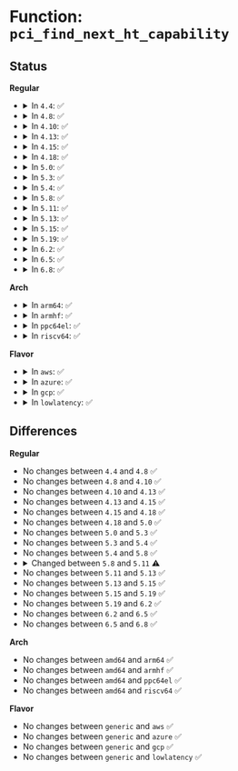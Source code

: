 # Function: <code>pci_find_next_ht_capability</code>

## Status
<b>Regular</b>
<ul>
<li>
<details>
<summary>In <code>4.4</code>: ✅</summary>

```c
int pci_find_next_ht_capability(struct pci_dev *dev, int pos, int ht_cap);
```

**Collision:** Unique Global

**Inline:** No

**Transformation:** False

**Instances:**

```
In drivers/pci/pci.c (ffffffff81433b80)
Location: drivers/pci/pci.c:389
Inline: False
Direct callers:
  - drivers/pci/quirks.c:msi_ht_cap_enabled
  - drivers/pci/quirks.c:ht_enable_msi_mapping
  - drivers/pci/quirks.c:ht_check_msi_mapping
```
**Symbols:**

```
ffffffff81433b80-ffffffff81433b93: pci_find_next_ht_capability (STB_GLOBAL)
```
</details>
</li>
<li>
<details>
<summary>In <code>4.8</code>: ✅</summary>

```c
int pci_find_next_ht_capability(struct pci_dev *dev, int pos, int ht_cap);
```

**Collision:** Unique Global

**Inline:** No

**Transformation:** False

**Instances:**

```
In drivers/pci/pci.c (ffffffff8147f420)
Location: drivers/pci/pci.c:410
Inline: False
Direct callers:
  - drivers/pci/quirks.c:ht_check_msi_mapping
  - drivers/pci/quirks.c:ht_enable_msi_mapping
  - drivers/pci/quirks.c:msi_ht_cap_enabled
```
**Symbols:**

```
ffffffff8147f420-ffffffff8147f433: pci_find_next_ht_capability (STB_GLOBAL)
```
</details>
</li>
<li>
<details>
<summary>In <code>4.10</code>: ✅</summary>

```c
int pci_find_next_ht_capability(struct pci_dev *dev, int pos, int ht_cap);
```

**Collision:** Unique Global

**Inline:** No

**Transformation:** False

**Instances:**

```
In drivers/pci/pci.c (ffffffff814a0b00)
Location: drivers/pci/pci.c:410
Inline: False
Direct callers:
  - drivers/pci/quirks.c:ht_check_msi_mapping
  - drivers/pci/quirks.c:ht_enable_msi_mapping
  - drivers/pci/quirks.c:msi_ht_cap_enabled
```
**Symbols:**

```
ffffffff814a0b00-ffffffff814a0b13: pci_find_next_ht_capability (STB_GLOBAL)
```
</details>
</li>
<li>
<details>
<summary>In <code>4.13</code>: ✅</summary>

```c
int pci_find_next_ht_capability(struct pci_dev *dev, int pos, int ht_cap);
```

**Collision:** Unique Global

**Inline:** No

**Transformation:** False

**Instances:**

```
In drivers/pci/pci.c (ffffffff814aa7a0)
Location: drivers/pci/pci.c:412
Inline: False
Direct callers:
  - drivers/pci/quirks.c:ht_check_msi_mapping
  - drivers/pci/quirks.c:ht_enable_msi_mapping
  - drivers/pci/quirks.c:msi_ht_cap_enabled
```
**Symbols:**

```
ffffffff814aa7a0-ffffffff814aa7b3: pci_find_next_ht_capability (STB_GLOBAL)
```
</details>
</li>
<li>
<details>
<summary>In <code>4.15</code>: ✅</summary>

```c
int pci_find_next_ht_capability(struct pci_dev *dev, int pos, int ht_cap);
```

**Collision:** Unique Global

**Inline:** No

**Transformation:** False

**Instances:**

```
In drivers/pci/pci.c (ffffffff814e9990)
Location: drivers/pci/pci.c:413
Inline: False
Direct callers:
  - drivers/pci/quirks.c:ht_check_msi_mapping
  - drivers/pci/quirks.c:ht_enable_msi_mapping
  - drivers/pci/quirks.c:msi_ht_cap_enabled
```
**Symbols:**

```
ffffffff814e9990-ffffffff814e99a3: pci_find_next_ht_capability (STB_GLOBAL)
```
</details>
</li>
<li>
<details>
<summary>In <code>4.18</code>: ✅</summary>

```c
int pci_find_next_ht_capability(struct pci_dev *dev, int pos, int ht_cap);
```

**Collision:** Unique Global

**Inline:** No

**Transformation:** False

**Instances:**

```
In drivers/pci/pci.c (ffffffff815191d0)
Location: drivers/pci/pci.c:425
Inline: False
Direct callers:
  - drivers/pci/quirks.c:ht_check_msi_mapping
  - drivers/pci/quirks.c:ht_enable_msi_mapping
  - drivers/pci/quirks.c:msi_ht_cap_enabled
```
**Symbols:**

```
ffffffff815191d0-ffffffff815191e3: pci_find_next_ht_capability (STB_GLOBAL)
```
</details>
</li>
<li>
<details>
<summary>In <code>5.0</code>: ✅</summary>

```c
int pci_find_next_ht_capability(struct pci_dev *dev, int pos, int ht_cap);
```

**Collision:** Unique Global

**Inline:** No

**Transformation:** False

**Instances:**

```
In drivers/pci/pci.c (ffffffff8152ec40)
Location: drivers/pci/pci.c:591
Inline: False
Direct callers:
  - drivers/pci/quirks.c:ht_check_msi_mapping
  - drivers/pci/quirks.c:ht_enable_msi_mapping
  - drivers/pci/quirks.c:msi_ht_cap_enabled
```
**Symbols:**

```
ffffffff8152ec40-ffffffff8152ec53: pci_find_next_ht_capability (STB_GLOBAL)
```
</details>
</li>
<li>
<details>
<summary>In <code>5.3</code>: ✅</summary>

```c
int pci_find_next_ht_capability(struct pci_dev *dev, int pos, int ht_cap);
```

**Collision:** Unique Global

**Inline:** No

**Transformation:** False

**Instances:**

```
In drivers/pci/pci.c (ffffffff8155e3d0)
Location: drivers/pci/pci.c:591
Inline: False
Direct callers:
  - drivers/pci/quirks.c:ht_check_msi_mapping
  - drivers/pci/quirks.c:ht_enable_msi_mapping
  - drivers/pci/quirks.c:msi_ht_cap_enabled
```
**Symbols:**

```
ffffffff8155e3d0-ffffffff8155e3e3: pci_find_next_ht_capability (STB_GLOBAL)
```
</details>
</li>
<li>
<details>
<summary>In <code>5.4</code>: ✅</summary>

```c
int pci_find_next_ht_capability(struct pci_dev *dev, int pos, int ht_cap);
```

**Collision:** Unique Global

**Inline:** No

**Transformation:** False

**Instances:**

```
In drivers/pci/pci.c (ffffffff8157f440)
Location: drivers/pci/pci.c:591
Inline: False
Direct callers:
  - drivers/pci/quirks.c:ht_check_msi_mapping
  - drivers/pci/quirks.c:ht_enable_msi_mapping
  - drivers/pci/quirks.c:msi_ht_cap_enabled
```
**Symbols:**

```
ffffffff8157f440-ffffffff8157f453: pci_find_next_ht_capability (STB_GLOBAL)
```
</details>
</li>
<li>
<details>
<summary>In <code>5.8</code>: ✅</summary>

```c
int pci_find_next_ht_capability(struct pci_dev *dev, int pos, int ht_cap);
```

**Collision:** Unique Global

**Inline:** No

**Transformation:** False

**Instances:**

```
In drivers/pci/pci.c (ffffffff81624aa0)
Location: drivers/pci/pci.c:657
Inline: False
Direct callers:
  - drivers/pci/quirks.c:ht_check_msi_mapping
  - drivers/pci/quirks.c:ht_enable_msi_mapping
  - drivers/pci/quirks.c:msi_ht_cap_enabled
```
**Symbols:**

```
ffffffff81624aa0-ffffffff81624ab3: pci_find_next_ht_capability (STB_GLOBAL)
```
</details>
</li>
<li>
<details>
<summary>In <code>5.11</code>: ✅</summary>

```c
u8 pci_find_next_ht_capability(struct pci_dev *dev, u8 pos, int ht_cap);
```

**Collision:** Unique Global

**Inline:** No

**Transformation:** False

**Instances:**

```
In drivers/pci/pci.c (ffffffff8164a6f0)
Location: drivers/pci/pci.c:666
Inline: False
Direct callers:
  - drivers/pci/quirks.c:ht_check_msi_mapping
  - drivers/pci/quirks.c:ht_enable_msi_mapping
  - drivers/pci/quirks.c:msi_ht_cap_enabled
```
**Symbols:**

```
ffffffff8164a6f0-ffffffff8164a707: pci_find_next_ht_capability (STB_GLOBAL)
```
</details>
</li>
<li>
<details>
<summary>In <code>5.13</code>: ✅</summary>

```c
u8 pci_find_next_ht_capability(struct pci_dev *dev, u8 pos, int ht_cap);
```

**Collision:** Unique Global

**Inline:** No

**Transformation:** False

**Instances:**

```
In drivers/pci/pci.c (ffffffff8162d2e0)
Location: drivers/pci/pci.c:666
Inline: False
Direct callers:
  - drivers/pci/quirks.c:ht_check_msi_mapping
  - drivers/pci/quirks.c:ht_enable_msi_mapping
  - drivers/pci/quirks.c:msi_ht_cap_enabled
```
**Symbols:**

```
ffffffff8162d2e0-ffffffff8162d2f7: pci_find_next_ht_capability (STB_GLOBAL)
```
</details>
</li>
<li>
<details>
<summary>In <code>5.15</code>: ✅</summary>

```c
u8 pci_find_next_ht_capability(struct pci_dev *dev, u8 pos, int ht_cap);
```

**Collision:** Unique Global

**Inline:** No

**Transformation:** False

**Instances:**

```
In drivers/pci/pci.c (ffffffff8169c5e0)
Location: drivers/pci/pci.c:676
Inline: False
Direct callers:
  - drivers/pci/quirks.c:ht_check_msi_mapping
  - drivers/pci/quirks.c:ht_enable_msi_mapping
  - drivers/pci/quirks.c:msi_ht_cap_enabled
```
**Symbols:**

```
ffffffff8169c5e0-ffffffff8169c5f7: pci_find_next_ht_capability (STB_GLOBAL)
```
</details>
</li>
<li>
<details>
<summary>In <code>5.19</code>: ✅</summary>

```c
u8 pci_find_next_ht_capability(struct pci_dev *dev, u8 pos, int ht_cap);
```

**Collision:** Unique Global

**Inline:** No

**Transformation:** False

**Instances:**

```
In drivers/pci/pci.c (ffffffff817be620)
Location: drivers/pci/pci.c:693
Inline: False
Direct callers:
  - drivers/pci/quirks.c:ht_check_msi_mapping
  - drivers/pci/quirks.c:ht_enable_msi_mapping
  - drivers/pci/quirks.c:msi_ht_cap_enabled
```
**Symbols:**

```
ffffffff817be620-ffffffff817be641: pci_find_next_ht_capability (STB_GLOBAL)
```
</details>
</li>
<li>
<details>
<summary>In <code>6.2</code>: ✅</summary>

```c
u8 pci_find_next_ht_capability(struct pci_dev *dev, u8 pos, int ht_cap);
```

**Collision:** Unique Global

**Inline:** No

**Transformation:** False

**Instances:**

```
In drivers/pci/pci.c (ffffffff818da970)
Location: drivers/pci/pci.c:677
Inline: False
Direct callers:
  - drivers/pci/quirks.c:ht_check_msi_mapping
  - drivers/pci/quirks.c:ht_enable_msi_mapping
  - drivers/pci/quirks.c:msi_ht_cap_enabled
```
**Symbols:**

```
ffffffff818da970-ffffffff818da991: pci_find_next_ht_capability (STB_GLOBAL)
```
</details>
</li>
<li>
<details>
<summary>In <code>6.5</code>: ✅</summary>

```c
u8 pci_find_next_ht_capability(struct pci_dev *dev, u8 pos, int ht_cap);
```

**Collision:** Unique Global

**Inline:** No

**Transformation:** False

**Instances:**

```
In drivers/pci/pci.c (ffffffff8191dcb0)
Location: drivers/pci/pci.c:692
Inline: False
Direct callers:
  - drivers/pci/quirks.c:ht_check_msi_mapping
  - drivers/pci/quirks.c:ht_enable_msi_mapping
  - drivers/pci/quirks.c:msi_ht_cap_enabled
```
**Symbols:**

```
ffffffff8191dcb0-ffffffff8191dcd1: pci_find_next_ht_capability (STB_GLOBAL)
```
</details>
</li>
<li>
<details>
<summary>In <code>6.8</code>: ✅</summary>

```c
u8 pci_find_next_ht_capability(struct pci_dev *dev, u8 pos, int ht_cap);
```

**Collision:** Unique Global

**Inline:** No

**Transformation:** False

**Instances:**

```
In drivers/pci/pci.c (ffffffff819660e0)
Location: drivers/pci/pci.c:692
Inline: False
Direct callers:
  - drivers/pci/quirks.c:ht_check_msi_mapping
  - drivers/pci/quirks.c:ht_enable_msi_mapping
  - drivers/pci/quirks.c:msi_ht_cap_enabled
```
**Symbols:**

```
ffffffff819660e0-ffffffff81966101: pci_find_next_ht_capability (STB_GLOBAL)
```
</details>
</li>
</ul>
<b>Arch</b>
<ul>
<li>
<details>
<summary>In <code>arm64</code>: ✅</summary>

```c
int pci_find_next_ht_capability(struct pci_dev *dev, int pos, int ht_cap);
```

**Collision:** Unique Global

**Inline:** No

**Transformation:** False

**Instances:**

```
In drivers/pci/pci.c (ffff8000106e1e38)
Location: drivers/pci/pci.c:591
Inline: False
Direct callers:
  - drivers/pci/quirks.c:ht_check_msi_mapping
  - drivers/pci/quirks.c:ht_enable_msi_mapping
  - drivers/pci/quirks.c:msi_ht_cap_enabled
```
**Symbols:**

```
ffff8000106e1e38-ffff8000106e1e7c: pci_find_next_ht_capability (STB_GLOBAL)
```
</details>
</li>
<li>
<details>
<summary>In <code>armhf</code>: ✅</summary>

```c
int pci_find_next_ht_capability(struct pci_dev *dev, int pos, int ht_cap);
```

**Collision:** Unique Global

**Inline:** No

**Transformation:** False

**Instances:**

```
In drivers/pci/pci.c (c087daec)
Location: drivers/pci/pci.c:591
Inline: False
Direct callers:
  - drivers/pci/quirks.c:ht_check_msi_mapping
  - drivers/pci/quirks.c:ht_enable_msi_mapping
  - drivers/pci/quirks.c:msi_ht_cap_enabled
```
**Symbols:**

```
c087daec-c087db0c: pci_find_next_ht_capability (STB_GLOBAL)
```
</details>
</li>
<li>
<details>
<summary>In <code>ppc64el</code>: ✅</summary>

```c
int pci_find_next_ht_capability(struct pci_dev *dev, int pos, int ht_cap);
```

**Collision:** Unique Global

**Inline:** No

**Transformation:** False

**Instances:**

```
In drivers/pci/pci.c (c00000000085b500)
Location: drivers/pci/pci.c:591
Inline: False
Direct callers:
  - drivers/pci/quirks.c:ht_check_msi_mapping
  - drivers/pci/quirks.c:ht_enable_msi_mapping
  - drivers/pci/quirks.c:msi_ht_cap_enabled
```
**Symbols:**

```
c00000000085b500-c00000000085b51c: pci_find_next_ht_capability (STB_GLOBAL)
```
</details>
</li>
<li>
<details>
<summary>In <code>riscv64</code>: ✅</summary>

```c
int pci_find_next_ht_capability(struct pci_dev *dev, int pos, int ht_cap);
```

**Collision:** Unique Global

**Inline:** No

**Transformation:** False

**Instances:**

```
In drivers/pci/pci.c (ffffffe0004b99d0)
Location: drivers/pci/pci.c:591
Inline: False
Direct callers:
  - drivers/pci/quirks.c:ht_check_msi_mapping
  - drivers/pci/quirks.c:ht_enable_msi_mapping
  - drivers/pci/quirks.c:msi_ht_cap_enabled
```
**Symbols:**

```
ffffffe0004b99d0-ffffffe0004b9a0c: pci_find_next_ht_capability (STB_GLOBAL)
```
</details>
</li>
</ul>
<b>Flavor</b>
<ul>
<li>
<details>
<summary>In <code>aws</code>: ✅</summary>

```c
int pci_find_next_ht_capability(struct pci_dev *dev, int pos, int ht_cap);
```

**Collision:** Unique Global

**Inline:** No

**Transformation:** False

**Instances:**

```
In drivers/pci/pci.c (ffffffff81573960)
Location: drivers/pci/pci.c:591
Inline: False
Direct callers:
  - drivers/pci/quirks.c:ht_check_msi_mapping
  - drivers/pci/quirks.c:ht_enable_msi_mapping
  - drivers/pci/quirks.c:msi_ht_cap_enabled
```
**Symbols:**

```
ffffffff81573960-ffffffff81573973: pci_find_next_ht_capability (STB_GLOBAL)
```
</details>
</li>
<li>
<details>
<summary>In <code>azure</code>: ✅</summary>

```c
int pci_find_next_ht_capability(struct pci_dev *dev, int pos, int ht_cap);
```

**Collision:** Unique Global

**Inline:** No

**Transformation:** False

**Instances:**

```
In drivers/pci/pci.c (ffffffff815620c0)
Location: drivers/pci/pci.c:591
Inline: False
Direct callers:
  - drivers/pci/quirks.c:ht_check_msi_mapping
  - drivers/pci/quirks.c:ht_enable_msi_mapping
  - drivers/pci/quirks.c:msi_ht_cap_enabled
```
**Symbols:**

```
ffffffff815620c0-ffffffff815620d3: pci_find_next_ht_capability (STB_GLOBAL)
```
</details>
</li>
<li>
<details>
<summary>In <code>gcp</code>: ✅</summary>

```c
int pci_find_next_ht_capability(struct pci_dev *dev, int pos, int ht_cap);
```

**Collision:** Unique Global

**Inline:** No

**Transformation:** False

**Instances:**

```
In drivers/pci/pci.c (ffffffff81573190)
Location: drivers/pci/pci.c:591
Inline: False
Direct callers:
  - drivers/pci/quirks.c:ht_check_msi_mapping
  - drivers/pci/quirks.c:ht_enable_msi_mapping
  - drivers/pci/quirks.c:msi_ht_cap_enabled
```
**Symbols:**

```
ffffffff81573190-ffffffff815731a3: pci_find_next_ht_capability (STB_GLOBAL)
```
</details>
</li>
<li>
<details>
<summary>In <code>lowlatency</code>: ✅</summary>

```c
int pci_find_next_ht_capability(struct pci_dev *dev, int pos, int ht_cap);
```

**Collision:** Unique Global

**Inline:** No

**Transformation:** False

**Instances:**

```
In drivers/pci/pci.c (ffffffff8158d670)
Location: drivers/pci/pci.c:591
Inline: False
Direct callers:
  - drivers/pci/quirks.c:ht_check_msi_mapping
  - drivers/pci/quirks.c:ht_enable_msi_mapping
  - drivers/pci/quirks.c:msi_ht_cap_enabled
```
**Symbols:**

```
ffffffff8158d670-ffffffff8158d683: pci_find_next_ht_capability (STB_GLOBAL)
```
</details>
</li>
</ul>

## Differences
<b>Regular</b>
<ul>
<li>
No changes between <code>4.4</code> and <code>4.8</code> ✅
</li>
<li>
No changes between <code>4.8</code> and <code>4.10</code> ✅
</li>
<li>
No changes between <code>4.10</code> and <code>4.13</code> ✅
</li>
<li>
No changes between <code>4.13</code> and <code>4.15</code> ✅
</li>
<li>
No changes between <code>4.15</code> and <code>4.18</code> ✅
</li>
<li>
No changes between <code>4.18</code> and <code>5.0</code> ✅
</li>
<li>
No changes between <code>5.0</code> and <code>5.3</code> ✅
</li>
<li>
No changes between <code>5.3</code> and <code>5.4</code> ✅
</li>
<li>
No changes between <code>5.4</code> and <code>5.8</code> ✅
</li>
<li>
<details>
<summary>Changed between <code>5.8</code> and <code>5.11</code> ⚠️</summary>
<ul>
<li>
<b>Param type changed. </b>
<code>int pos</code> ➡️ <code>u8 pos</code>
</li>
<li>
<b>Return type changed. </b>
<code>int</code> ➡️ <code>u8</code>
</li>
</ul>
</details>
</li>
<li>
No changes between <code>5.11</code> and <code>5.13</code> ✅
</li>
<li>
No changes between <code>5.13</code> and <code>5.15</code> ✅
</li>
<li>
No changes between <code>5.15</code> and <code>5.19</code> ✅
</li>
<li>
No changes between <code>5.19</code> and <code>6.2</code> ✅
</li>
<li>
No changes between <code>6.2</code> and <code>6.5</code> ✅
</li>
<li>
No changes between <code>6.5</code> and <code>6.8</code> ✅
</li>
</ul>
<b>Arch</b>
<ul>
<li>
No changes between <code>amd64</code> and <code>arm64</code> ✅
</li>
<li>
No changes between <code>amd64</code> and <code>armhf</code> ✅
</li>
<li>
No changes between <code>amd64</code> and <code>ppc64el</code> ✅
</li>
<li>
No changes between <code>amd64</code> and <code>riscv64</code> ✅
</li>
</ul>
<b>Flavor</b>
<ul>
<li>
No changes between <code>generic</code> and <code>aws</code> ✅
</li>
<li>
No changes between <code>generic</code> and <code>azure</code> ✅
</li>
<li>
No changes between <code>generic</code> and <code>gcp</code> ✅
</li>
<li>
No changes between <code>generic</code> and <code>lowlatency</code> ✅
</li>
</ul>
